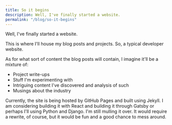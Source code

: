 ```yaml
---
title: So it begins
description: Well, I've finally started a website.
permalink: "/blog/so-it-begins"
---
```


Well, I've finally started a website. 

This is where I'll house my blog posts and projects. So, a typical developer website.

As for what sort of content the blog posts will contain, I imagine it'll be a mixture of:
* Project write-ups
* Stuff I'm experimenting with
* Intriguing content I've discovered and analysis of such
* Musings about the industry

Currently, the site is being hosted by GitHub Pages and built using Jekyll. I am considering building it with React and building it through Gatsby or perhaps I'll using Python and Django. I'm still mulling it over. It would require a rewrite, of course, but it would be fun and a good chance to mess around.